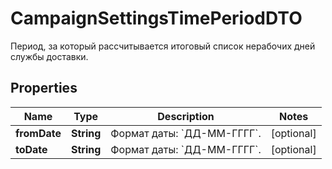 

# CampaignSettingsTimePeriodDTO

Период, за который рассчитывается итоговый список нерабочих дней службы доставки.

## Properties

Name | Type | Description | Notes
------------ | ------------- | ------------- | -------------
**fromDate** | **String** | Формат даты: &#x60;ДД-ММ-ГГГГ&#x60;.  |  [optional]
**toDate** | **String** | Формат даты: &#x60;ДД-ММ-ГГГГ&#x60;.  |  [optional]



